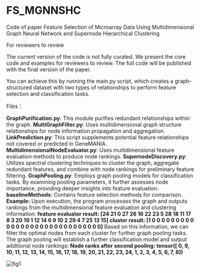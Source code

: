# FS_MGNNSHC
Code of paper Feature Selection of Microarray Data Using Multidimensional Graph Neural Network and Supernode Hierarchical Clustering 

For reviewers to review

The current version of the code is not fully curated. We present the core code and examples for reviewers to review. The full code will be published with the final version of the paper.

You can achieve this by running the main.py script, which creates a graph-structured dataset with two types of relationships to perform feature selection and classification tasks.

Files：

**GraphPurification.py**: This module purifies redundant relationships within the graph.
**MultiGraphFilter.py**: Uses multidimensional graph structure relationships for node information propagation and aggregation.
**LinkPrediction.py**: This script supplements potential feature relationships not covered or predicted in GeneMANIA.
**MultidimensionalNodeEvaluator.py**: Uses multidimensional feature evaluation methods to produce node rankings.
**SupernodeDiscovery.py**: Utilizes spectral clustering techniques to cluster the graph, aggregate redundant features, and combine with node rankings for preliminary feature filtering.
**GraphPooling.py**: Employs graph pooling models for classification tasks. By examining pooling parameters, it further assesses node importance, providing deeper insights into feature evaluation.
**baselineMethods**: Contains feature selection methods for comparison.
**Example:**
Upon execution, the program processes the graph and outputs rankings from the multidimensional feature evaluation and clustering information:
**feature evaluator result: [24 21 0 27 26 16 22 23 5 28 18 11 17 8 3 20 19 1 12 14 6 9 10 2 29 4 7 25 13 15]
cluster result: [1 0 0 0 0 0 0 0 0 0 0 0 0 0 0 0 0 0 0 0 0 0 0 0 0 0 0 0 0 0]**
Based on this information, we can filter the optimal nodes from each cluster for further graph pooling tasks. The graph pooling will establish a further classification model and output additional node rankings:
**Node ranks after second pooling: tensor([ 0, 9, 10, 11, 12, 13, 14, 15, 16, 17, 18, 19, 20, 21, 22, 23, 24, 1, 2, 3, 4, 5, 6, 7, 8])**

![fig1](https://github.com/xwdshiwo/FS_MGNNSHC/assets/35399345/960bc131-84de-4d03-b437-3265598c3a11)



